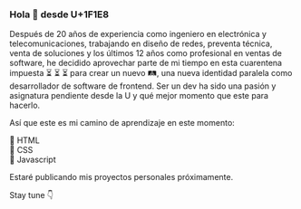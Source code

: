 ### Hola 👋 desde U+1F1E8


<!--
**gustavosanchezgalarza/gustavosanchezgalarza** is a ✨ _special_ ✨ repository because its `README.md` (this file) appears on your GitHub profile.

Here are some ideas to get you started:

- 🔭 I’m currently working on ...
- 🌱 I’m currently learning ...
- 👯 I’m looking to collaborate on ...
- 🤔 I’m looking for help with ...
- 💬 Ask me about ...
- 📫 How to reach me: ...
- 😄 Pronouns: ...
- ⚡ Fun fact: ...
-->
Después de 20 años de experiencia como ingeniero en electrónica y telecomunicaciones, trabajando en diseño de redes, preventa técnica, venta de soluciones y los últimos 12 años como profesional en ventas de software, he decidido aprovechar parte de mi tiempo en esta cuarentena impuesta :hourglass_flowing_sand: :hourglass_flowing_sand: :hourglass_flowing_sand: para crear un nuevo :railway_track:, una nueva identidad paralela como desarrollador de software de frontend. Ser un dev ha sido una pasión y asignatura pendiente desde la U y qué mejor momento que este para hacerlo.

Así que este es mi camino de aprendizaje en este momento:

:pushpin: HTML</br>
:pushpin: CSS</br>
:pushpin: Javascript

Estaré publicando mis proyectos personales próximamente.

Stay tune :point_down:
